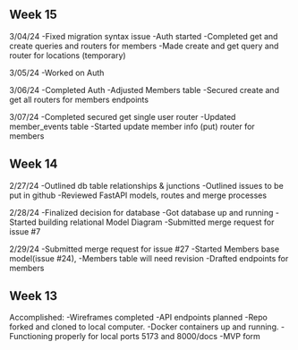 ## Week 15
3/04/24
-Fixed migration syntax issue
-Auth started
-Completed get and create queries and routers for members
-Made create and get query and router for locations (temporary)

3/05/24
-Worked on Auth

3/06/24
-Completed Auth
-Adjusted Members table
-Secured create and get all routers for members endpoints

3/07/24
-Completed secured get single user router
-Updated member_events table
-Started update member info (put) router for members


## Week 14
2/27/24
-Outlined db table relationships & junctions
-Outlined issues to be put in github
-Reviewed FastAPI models, routes and merge processes

2/28/24
-Finalized decision for database
-Got database up and running
-Started building relational Model Diagram
-Submitted merge request for issue #7


2/29/24
-Submitted merge request for issue #27
-Started Members base model(issue #24),
-Members table will need revision
-Drafted endpoints for members

## Week 13
Accomplished:
-Wireframes completed
-API endpoints planned
-Repo forked and cloned to local computer.
-Docker containers up and running.
-Functioning properly for local ports 5173 and 8000/docs
-MVP form
